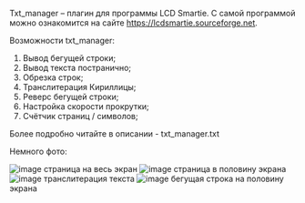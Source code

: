 Txt_manager – плагин для программы LCD Smartie. С самой программой можно ознакомится на сайте https://lcdsmartie.sourceforge.net.

Возможности txt_manager:
1)	Вывод бегущей строки;
2)	Вывод текста постранично;
3)	Обрезка строк;
4)	Транслитерация Кириллицы;
5)	Реверс бегущей строки;
6)	Настройка скорости прокрутки;
7)	Счётчик страниц / символов;

Более подробно читайте в описании - txt_manager.txt

Немного фото:

![image](https://github.com/user-attachments/assets/3a4d4f62-b535-46d2-8400-89c1efd412c6)
страница на весь экран
![image](https://github.com/user-attachments/assets/fd3b60b2-ae8b-4883-bc2a-9ba94562d7be)
страница в половину экрана
![image](https://github.com/user-attachments/assets/dea2bf92-f67f-42b4-9bf1-74e6cc11c0cb)
транслитерация текста
![image](https://github.com/user-attachments/assets/34e8481d-a962-4f17-8dd1-b7662de9cf7d)
бегущая строка на половину экрана
